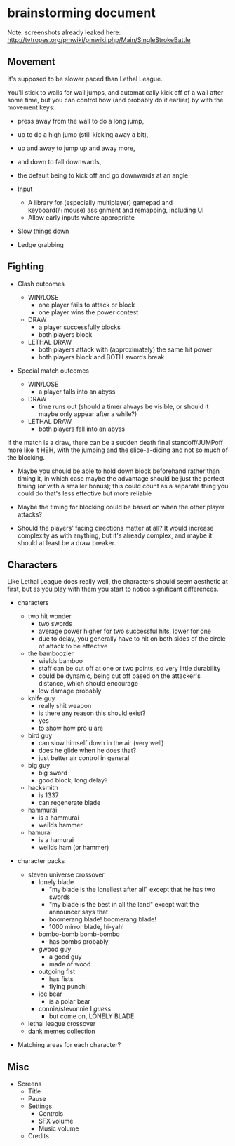 
# brainstorming document

Note: screenshots already leaked here: http://tvtropes.org/pmwiki/pmwiki.php/Main/SingleStrokeBattle

## Movement

It's supposed to be slower paced than Lethal League.

You'll stick to walls for wall jumps, and automatically kick off of a wall after some time,
but you can control how (and probably do it earlier) by with the movement keys:

* press away from the wall to do a long jump,
* up to do a high jump (still kicking away a bit),
* up and away to jump up and away more,
* and down to fall downwards,
* the default being to kick off and go downwards at an angle.

* Input
	* A library for (especially multiplayer) gamepad and keyboard(/+mouse) assignment and remapping, including UI
	* Allow early inputs where appropriate

* Slow things down
* Ledge grabbing


## Fighting

* Clash outcomes
	* WIN/LOSE
		* one player fails to attack or block
		* one player wins the power contest
	* DRAW
		* a player successfully blocks
		* both players block
	* LETHAL DRAW
		* both players attack with (approximately) the same hit power
		* both players block and BOTH swords break

* Special match outcomes
	* WIN/LOSE
		* a player falls into an abyss
	* DRAW
		* time runs out (should a timer always be visible, or should it maybe only appear after a while?)
	* LETHAL DRAW
		* both players fall into an abyss

If the match is a draw,
there can be a sudden death final standoff/JUMPoff more like it HEH,
with the jumping and the slice-a-dicing and not so much of the blocking.

* Maybe you should be able to hold down block beforehand rather than timing it,
	in which case maybe the advantage should be just the perfect timing (or with a smaller bonus);
	this could count as a separate thing you could do that's less effective but more reliable

* Maybe the timing for blocking could be based on when the other player attacks?

* Should the players' facing directions matter at all?
  It would increase complexity as with anything, but it's already complex,
  and maybe it should at least be a draw breaker.


## Characters

Like Lethal League does really well,
the characters should seem aesthetic at first,
but as you play with them you start to notice significant differences.

* characters
	* two hit wonder
		* two swords
		* average power higher for two successful hits, lower for one
		* due to delay, you generally have to hit on both sides of the circle of attack to be effective
	* the bamboozler
		* wields bamboo
		* staff can be cut off at one or two points, so very little durability
		* could be dynamic, being cut off based on the attacker's distance, which should encourage
		* low damage probably
	* knife guy
		* really shit weapon
		* is there any reason this should exist?
		* yes
		* to show how pro u are
	* bird guy
		* can slow himself down in the air (very well)
		* does he glide when he does that?
		* just better air control in general
	* big guy
		* big sword
		* good block, long delay?
	* hacksmith
		* is 1337
		* can regenerate blade
	* hammurai
		* is a hammurai
		* weilds hammer
	* hamurai
		* is a hamurai
		* weilds ham (or hammer)

* character packs
	* steven universe crossover
		* lonely blade
			* "my blade is the loneliest after all" except that he has two swords
			* "my blade is the best in all the land" except wait the announcer says that
			* boomerang blade! boomerang blade!
			* 1000 mirror blade, hi-yah!
		* bombo-bomb bomb-bombo
			* has bombs probably
		* gwood guy
			* a good guy
			* made of wood
		* outgoing fist
			* has fists
			* flying punch!
		* ice bear
			* is a polar bear
		* connie/stevonnie I *guess*
			* but come on, LONELY BLADE
	* lethal league crossover
	* dank memes collection

* Matching areas for each character?


## Misc

* Screens
	* Title
	* Pause
	* Settings
		* Controls
		* SFX volume
		* Music volume
	* Credits
